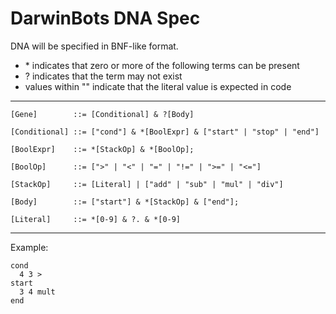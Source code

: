 # DarwinBots DNA Spec

DNA will be specified in BNF-like format.

* \* indicates that zero or more of the following terms can be present
* ? indicates that the term may not exist
* values within "" indicate that the literal value is expected in code

----



```
[Gene]        ::= [Conditional] & ?[Body]

[Conditional] ::= ["cond"] & *[BoolExpr] & ["start" | "stop" | "end"]

[BoolExpr]    ::= *[StackOp] & *[BoolOp];

[BoolOp]      ::= [">" | "<" | "=" | "!=" | ">=" | "<="]

[StackOp]     ::= [Literal] | ["add" | "sub" | "mul" | "div"]

[Body]        ::= ["start"] & *[StackOp] & ["end"];

[Literal]     ::= *[0-9] & ?. & *[0-9]
```

----

Example:

```
cond
  4 3 >
start
  3 4 mult
end
